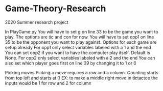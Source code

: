 # Game-Theory-Research
2020 Summer research project

In PlayGame.py 
  You will have to set g on line 33 to be the game you want to play. The options are tic and con for now.
  You will have to set opp1 on line 35 to be the opponent you want to play against. Options for each game are setup already
    For opp1 only select variables labeled with a 1 and the end
  You can set opp2 if you want to have the computer play itself. Default is None.
    For opp2 only select variables labeled with a 2 and the end
  You can also set which player goes first on line 39 by changing it to 1 or 0
  
 Picking moves
  Picking a move requires a row and a column.
  Counting starts from top left and starts at 0
  EX: to make a middle right move in tictactoe the inputs would be 1 for row and 2 for column
  
